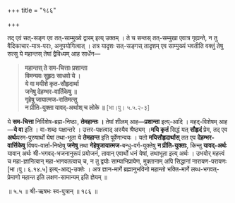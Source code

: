 +++
title = "१८६"

+++

तद् एवं सत्-सङ्ग एव तत्-साम्मुख्ये द्वारम् इत्य् उक्तम् । ते च सन्तस् तत्-सम्मुखा एवात्र गृह्यन्ते, न तु वैदिकाचार-मात्र-पराः, अनुपयोगित्वात् । तत्र यादृशः सत्-सङ्गस् तादृशम् एव साम्मुख्यं भवतीति वक्तुं तेषु सत्सु ये महान्तस् तेषां द्वैविध्यम् आह सार्धेन—


> **महान्तस् ते सम-चित्ताः प्रशान्ता**  
> **विमन्यवः सुहृदः साधवो ये ।**  
> **ये वा मयीशे कृत-सौहृदार्था**  
> **जनेषु देहम्भर-वार्तिकेषु ॥**   
> **गृहेषु जायात्मज-रातिमत्सु**  
> **न प्रीति-युक्ता यावद्-अर्थाश् च लोके ॥** [भा।पु। ५.५.२-३]

ये **सम-चित्ता** निर्विशेष-ब्रह्म-निष्ठाः, **तेमहान्तः ।** तेषां शीलम् आह—**प्रशान्ता** इत्य्-आदि । महद्-विशेषम् आह—**ये वा** इति । वा-शब्दः पक्षान्तरे । उत्तर-पक्षत्वाद् अस्यैव श्रैष्ठ्यम् ।**मयि कृतं** सिद्धं यत् **सौहृदं** प्रेम, तद् एव **अर्थः**परम-पुरुषार्थो येषां तथा-भूता ये **तेमहान्त** इति पूर्वेणान्वयः । यतो **मयिसौहृदार्थास्** तत एव **देहम्भर-वार्त्तिकेषु** विषय-वार्ता-निष्ठेषु **जनेषु** तथा **गेहेषुजायात्मज**-बन्धु-वर्ग-युक्तेषु **न प्रीति-युक्ताः**, किन्तु **यावद्-अर्थः** यावान् अर्थः श्री-भगवद्-भजनानुरूपं प्रयोजनं, तावान् एवार्थो धनं येषां, तथाभूता इत्य् अर्थः । उभयोर् महत्त्वं च महा-ज्ञानित्वान् महा-भागवतत्वाच् च, न तु द्वयोः साम्याभिप्रायेण, मुक्तानाम् अपि सिद्धानां नारायण-परायणः [भा।पु। ६.१४.५] इत्य्-आद्य्-उक्तेः । अत्र ज्ञान-मार्गे ब्रह्मानुभविनो महान्तो भक्ति-मार्गे लब्ध-भगवत्-प्रेमाणो महान्त इति लक्षण-सामान्यम् इति ज्ञेयम् ॥

॥ ५.५ ॥ श्री-ऋषभः स्व-पुत्रान् ॥ १८६ ॥

